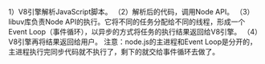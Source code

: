 1）V8引擎解析JavaScript脚本。
（2）解析后的代码，调用Node API。
（3）libuv库负责Node API的执行。它将不同的任务分配给不同的线程，形成一个Event Loop（事件循环），以异步的方式将任务的执行结果返回给V8引擎。
（4）V8引擎再将结果返回给用户。
注意：node.js的主进程和Event Loop是分开的，主进程执行完同步代码就不执行了，剩下的就交给事件循环去做了。